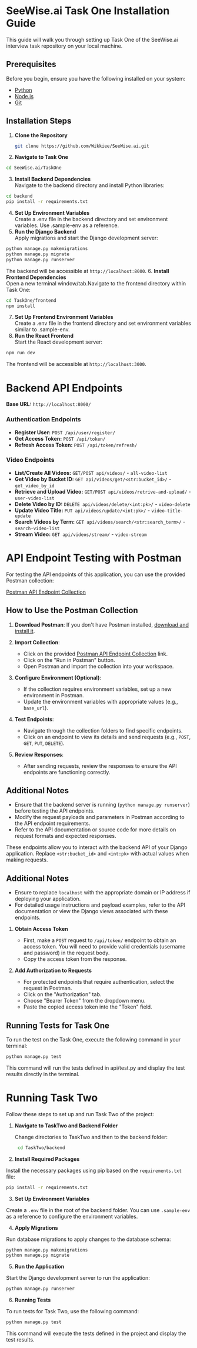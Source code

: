 # SeeWise.ai Task One Installation Guide

This guide will walk you through setting up Task One of the SeeWise.ai interview task repository on your local machine.

## Prerequisites

Before you begin, ensure you have the following installed on your system:
- [Python](https://www.python.org/downloads/)
- [Node.js](https://nodejs.org/en)
- [Git](https://git-scm.com/downloads)

## Installation Steps

1. **Clone the Repository**

   ```bash
   git clone https://github.com/Wikkiee/SeeWise.ai.git
   ```
2. **Navigate to Task One**
```bash
cd SeeWise.ai/TaskOne
```
3. **Install Backend Dependencies**<br>
Navigate to the backend directory and install Python libraries:
```bash
cd backend
pip install -r requirements.txt
```
4. **Set Up Environment Variables**<br>
Create a .env file in the backend directory and set environment variables. Use .sample-env as a reference.
5. **Run the Django Backend** <br>
Apply migrations and start the Django development server:
```bash
python manage.py makemigrations
python manage.py migrate
python manage.py runserver
```
The backend will be accessible at `http://localhost:8000`.
6. **Install Frontend Dependencies**<br>
Open a new terminal window/tab.Navigate to the frontend directory within Task One:
```bash
cd TaskOne/frontend
npm install
```
7. **Set Up Frontend Environment Variables**<br>
Create a .env file in the frontend directory and set environment variables similar to .sample-env.
8. **Run the React Frontend**<br>
Start the React development server:
```bash
npm run dev

```
The frontend will be accessible at `http://localhost:3000`.

# Backend API Endpoints

**Base URL:** `http://localhost:8000/`

### Authentication Endpoints

- **Register User:** `POST /api/user/register/`
- **Get Access Token:** `POST /api/token/`
- **Refresh Access Token:** `POST /api/token/refresh/`

### Video Endpoints

- **List/Create All Videos:** `GET/POST api/videos/` - `all-video-list`
- **Get Video by Bucket ID:** `GET api/videos/get/<str:bucket_id>/` - `get_video_by_id`
- **Retrieve and Upload Video:** `GET/POST api/videos/retrive-and-upload/` - `user-video-list`
- **Delete Video by ID:** `DELETE api/videos/delete/<int:pk>/` - `video-delete`
- **Update Video Title:** `PUT api/videos/update/<int:pk>/` - `video-title-update`
- **Search Videos by Term:** `GET api/videos/search/<str:search_term>/` - `search-video-list`
- **Stream Video:** `GET api/videos/stream/` - `video-stream`

# API Endpoint Testing with Postman

For testing the API endpoints of this application, you can use the provided Postman collection:

[Postman API Endpoint Collection](https://www.postman.com/vignesh7550/workspace/seewise-ai-assignment/request/13982664-9fa5043c-e2ea-410f-b7b2-e9815c6cbda5)

## How to Use the Postman Collection

1. **Download Postman**: If you don't have Postman installed, [download and install it](https://www.postman.com/downloads/).

2. **Import Collection**:
   - Click on the provided [Postman API Endpoint Collection](https://www.postman.com/vignesh7550/workspace/seewise-ai-assignment/request/13982664-9fa5043c-e2ea-410f-b7b2-e9815c6cbda5) link.
   - Click on the "Run in Postman" button.
   - Open Postman and import the collection into your workspace.

3. **Configure Environment (Optional)**:
   - If the collection requires environment variables, set up a new environment in Postman.
   - Update the environment variables with appropriate values (e.g., `base_url`).

4. **Test Endpoints**:
   - Navigate through the collection folders to find specific endpoints.
   - Click on an endpoint to view its details and send requests (e.g., `POST`, `GET`, `PUT`, `DELETE`).

5. **Review Responses**:
   - After sending requests, review the responses to ensure the API endpoints are functioning correctly.

## Additional Notes

- Ensure that the backend server is running (`python manage.py runserver`) before testing the API endpoints.
- Modify the request payloads and parameters in Postman according to the API endpoint requirements.
- Refer to the API documentation or source code for more details on request formats and expected responses.

These endpoints allow you to interact with the backend API of your Django application. Replace `<str:bucket_id>` and `<int:pk>` with actual values when making requests.

## Additional Notes

- Ensure to replace `localhost` with the appropriate domain or IP address if deploying your application.
- For detailed usage instructions and payload examples, refer to the API documentation or view the Django views associated with these endpoints.
1. **Obtain Access Token**
   - First, make a `POST` request to `/api/token/` endpoint to obtain an access token. You will need to provide valid credentials (username and password) in the request body.
   - Copy the access token from the response.

2. **Add Authorization to Requests**
   - For protected endpoints that require authentication, select the request in Postman.
   - Click on the "Authorization" tab.
   - Choose "Bearer Token" from the dropdown menu.
   - Paste the copied access token into the "Token" field.


## Running Tests for Task One

To run the test on the Task One, execute the following command in your terminal:
```bash
python manage.py test
```
This command will run the tests defined in api/test.py and display the test results directly in the terminal.

# Running Task Two

Follow these steps to set up and run Task Two of the project:

1. **Navigate to TaskTwo and Backend Folder**

   Change directories to TaskTwo and then to the backend folder:
   ```bash
    cd TaskTwo/backend
    ```

2. **Install Required Packages**

Install the necessary packages using pip based on the `requirements.txt` file:
```bash
pip install -r requirements.txt
```

3. **Set Up Environment Variables**

Create a `.env` file in the root of the backend folder. You can use `.sample-env` as a reference to configure the environment variables.

4. **Apply Migrations**

Run database migrations to apply changes to the database schema:

```bash
python manage.py makemigrations
python manage.py migrate
```

5. **Run the Application**

Start the Django development server to run the application:

```bash
python manage.py runserver
```

6. **Running Tests**

To run tests for Task Two, use the following command:

```bash
python manage.py test
```

This command will execute the tests defined in the project and display the test results.





